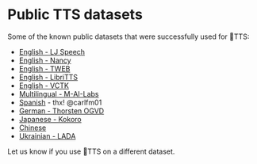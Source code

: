 # Public TTS datasets

Some of the known public datasets that were successfully used for 🐸TTS:

- [English - LJ Speech](https://keithito.com/LJ-Speech-Dataset/)
- [English - Nancy](http://www.cstr.ed.ac.uk/projects/blizzard/2011/lessac_blizzard2011/)
- [English - TWEB](https://www.kaggle.com/bryanpark/the-world-english-bible-speech-dataset)
- [English - LibriTTS](https://openslr.org/60/)
- [English - VCTK](https://datashare.ed.ac.uk/handle/10283/2950)
- [Multilingual - M-AI-Labs](http://www.caito.de/2019/01/the-m-ailabs-speech-dataset/)
- [Spanish](https://drive.google.com/file/d/1Sm_zyBo67XHkiFhcRSQ4YaHPYM0slO_e/view?usp=sharing) - thx! @carlfm01
- [German - Thorsten OGVD](https://github.com/thorstenMueller/deep-learning-german-tts)
- [Japanese - Kokoro](https://www.kaggle.com/kaiida/kokoro-speech-dataset-v11-small/version/1)
- [Chinese](https://www.data-baker.com/data/index/source/)
- [Ukrainian - LADA](https://github.com/egorsmkv/ukrainian-tts-datasets/tree/main/lada)

Let us know if you use 🐸TTS on a different dataset.
